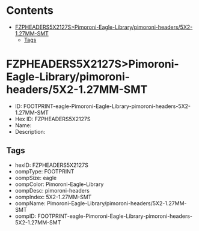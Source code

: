 



Contents
========

* [FZPHEADERS5X2127S>Pimoroni-Eagle-Library/pimoroni-headers/5X2-1.27MM-SMT](#fzpheaders5x2127spimoroni-eagle-librarypimoroni-headers5x2-127mm-smt)
	* [Tags](#tags)

# FZPHEADERS5X2127S>Pimoroni-Eagle-Library/pimoroni-headers/5X2-1.27MM-SMT

- ID: FOOTPRINT-eagle-Pimoroni-Eagle-Library-pimoroni-headers-5X2-1.27MM-SMT
- Hex ID: FZPHEADERS5X2127S
- Name: 
- Description: 

## Tags

- hexID: FZPHEADERS5X2127S
- oompType: FOOTPRINT
- oompSize: eagle
- oompColor: Pimoroni-Eagle-Library
- oompDesc: pimoroni-headers
- oompIndex: 5X2-1.27MM-SMT
- oompName: Pimoroni-Eagle-Library/pimoroni-headers/5X2-1.27MM-SMT
- oompID: FOOTPRINT-eagle-Pimoroni-Eagle-Library-pimoroni-headers-5X2-1.27MM-SMT
